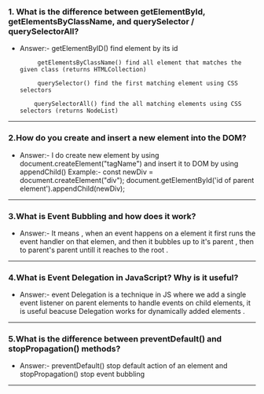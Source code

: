 ### 1. What is the difference between getElementById, getElementsByClassName, and querySelector / querySelectorAll?

-  Answer:- getElementByID() find element by its id

            getElementsByClassName() find all element that matches the given class (returns HTMLCollection)

            querySelector() find the first matching element using CSS selectors

           querySelectorAll() find the all matching elements using CSS selectors (returns NodeList)

---


### 2.How do you create and insert a new element into the DOM? 

- Answer:- I do create new element by using document.createElement("tagName") and insert it to DOM by using appendChild()
            Example:- const newDiv = document.createElement("div");
            document.getElementById('id of parent element').appendChild(newDiv);

---

### 3.What is Event Bubbling and how does it work? 

- Answer:- It means , when an event happens on a element it first runs the event handler on that elemen, and then it bubbles up to it's parent , then to parent's parent untill it reaches to the root .
---



### 4.What is Event Delegation in JavaScript? Why is it useful? 

- Answer:- event Delegation is a technique in JS where we add a single event listener on parent elements to handle events on child elements, it is useful beacuse Delegation works for dynamically added elements . 

---

### 5.What is the difference between preventDefault() and stopPropagation() methods?

- Answer:- preventDefault() stop default action of an element and stopPropagation() stop event bubbling

---
